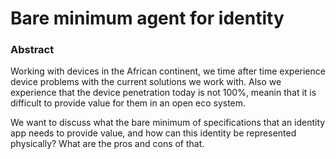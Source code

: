 # Bare minimum agent for identity

### Abstract
Working with devices in the African continent, we time after time experience device problems with the current solutions we work with. Also we experience that the device penetration today is not 100%, meanin that it is difficult to provide value for them in an open eco system.

We want to discuss what the bare minimum of specifications that an identity app needs to provide value, and how can this identity be represented physically? What are the pros and cons of that.
<!--stackedit_data:
eyJoaXN0b3J5IjpbMTE4OTAxODEwNl19
-->